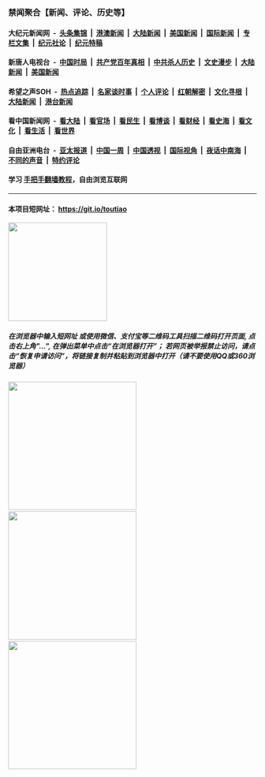 ### 禁闻聚合【新闻、评论、历史等】

#### 大纪元新闻网 &nbsp;-&nbsp; [头条集锦](indexes/E头条集锦.md?t=02262331) &nbsp;|&nbsp; [港澳新闻](indexes/E港澳新闻.md?t=02262331)  &nbsp;|&nbsp; [大陆新闻](indexes/E大陆新闻.md?t=02262331) &nbsp;|&nbsp; [美国新闻](indexes/E美国新闻.md?t=02262331) &nbsp;|&nbsp; [国际新闻](indexes/E国际新闻.md?t=02262331) &nbsp;|&nbsp; [专栏文集](indexes/E专栏文集.md?t=02262331) &nbsp;|&nbsp; [纪元社论](indexes/E纪元社论.md?t=02262331) &nbsp;|&nbsp; [纪元特稿](indexes/E纪元特稿.md?t=02262331) 

#### 新唐人电视台 &nbsp;-&nbsp; [中国时局](indexes/N中国时局.md?t=02262331) &nbsp;|&nbsp; [共产党百年真相](indexes/N共产党百年真相.md?t=02262331) &nbsp;|&nbsp; [中共杀人历史](indexes/N中共杀人历史.md?t=02262331) &nbsp;|&nbsp; [文史漫步](indexes/N文史漫步.md?t=02262331) &nbsp;|&nbsp; [大陆新闻](indexes/N大陆新闻.md?t=02262331) &nbsp;|&nbsp; [美国新闻](indexes/N美国新闻.md?t=02262331)

#### 希望之声SOH &nbsp;-&nbsp; [热点追踪](indexes/H热点追踪.md?t=02262331) &nbsp;|&nbsp; [名家谈时事](indexes/H名家谈时事.md?t=02262331) &nbsp;|&nbsp; [个人评论](indexes/H个人评论.md?t=02262331)  &nbsp;|&nbsp; [红朝解密](indexes/H红朝解密.md?t=02262331) &nbsp;|&nbsp; [文化寻根](indexes/H文化寻根.md?t=02262331) &nbsp;|&nbsp; [大陆新闻](indexes/H大陆新闻.md?t=02262331) &nbsp;|&nbsp; [港台新闻](indexes/H港台新闻.md?t=02262331)

#### 看中国新闻网 &nbsp;-&nbsp; [看大陆](indexes/S看大陆.md?t=02262331) &nbsp;|&nbsp; [看官场](indexes/S看官场.md?t=02262331) &nbsp;|&nbsp; [看民生](indexes/S看民生.md?t=02262331)  &nbsp;|&nbsp; [看博谈](indexes/S看博谈.md?t=02262331) &nbsp;|&nbsp; [看财经](indexes/S看财经.md?t=02262331) &nbsp;|&nbsp; [看史海](indexes/S看史海.md?t=02262331) &nbsp;|&nbsp; [看文化](indexes/S看文化.md?t=02262331) &nbsp;|&nbsp; [看生活](indexes/S看生活.md?t=02262331) &nbsp;|&nbsp; [看世界](indexes/S看世界.md?t=02262331)

#### 自由亚洲电台 &nbsp;-&nbsp; [亚太报道](indexes/R亚太报道.md?t=02262331) &nbsp;|&nbsp; [中国一周](indexes/R中国一周.md?t=02262331) &nbsp;|&nbsp; [中国透视](indexes/R中国透视.md?t=02262331)  &nbsp;|&nbsp; [国际视角](indexes/R国际视角.md?t=02262331) &nbsp;|&nbsp; [夜话中南海](indexes/R夜话中南海.md?t=02262331) &nbsp;|&nbsp; [不同的声音](indexes/R不同的声音.md?t=02262331) &nbsp;|&nbsp; [特约评论](indexes/R特约评论.md?t=02262331)

#### 学习 [手把手翻墙教程](https://github.com/gfw-breaker/guides/wiki)，自由浏览互联网

----

#### 本项目短网址： https://git.io/toutiao
<img src="https://raw.githubusercontent.com/gfw-breaker/banned-news/master/scripts/img/qr.png" width="200px"/>  

##### 在浏览器中输入短网址 或使用微信、支付宝等二维码工具扫描二维码打开页面, 点击右上角"...", 在弹出菜单中点击“在浏览器打开”； 若网页被举报禁止访问，请点击“恢复申请访问”，将链接复制并粘贴到浏览器中打开（请不要使用QQ或360浏览器）

<img src="https://raw.githubusercontent.com/gfw-breaker/banned-news/master/scripts/img/1.png" width="260px"/> &nbsp; <img src="https://raw.githubusercontent.com/gfw-breaker/banned-news/master/scripts/img/2.png" width="260px"/> &nbsp; <img src="https://raw.githubusercontent.com/gfw-breaker/banned-news/master/scripts/img/3.png" width="260px"/>
